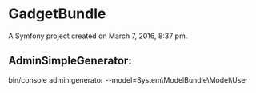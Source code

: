 GadgetBundle
============

A Symfony project created on March 7, 2016, 8:37 pm.



AdminSimpleGenerator:
---------------------
bin/console admin:generator --model=System\ModelBundle\Model\User



